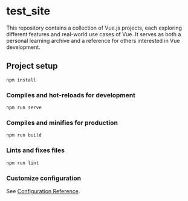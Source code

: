 # test_site
This repository contains a collection of Vue.js projects, each exploring different features and real-world use cases of Vue. It serves as both a personal learning archive and a reference for others interested in Vue development.

## Project setup
```
npm install
```

### Compiles and hot-reloads for development
```
npm run serve
```

### Compiles and minifies for production
```
npm run build
```

### Lints and fixes files
```
npm run lint
```

### Customize configuration
See [Configuration Reference](https://cli.vuejs.org/config/).
